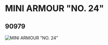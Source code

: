 # MINI ARMOUR "NO. 24"
## 90979
![MINI ARMOUR "NO. 24"](https://lc-www-live-s.legocdn.com/media/bricks/5/2/4617230.jpg)
